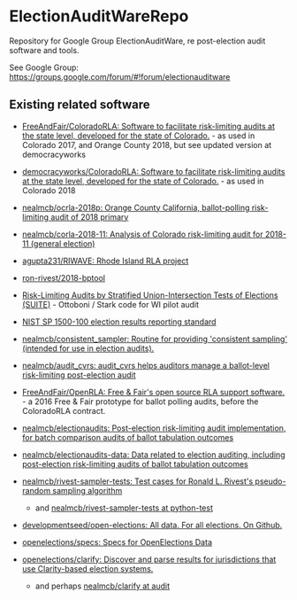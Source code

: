 # ElectionAuditWareRepo
Repository for Google Group ElectionAuditWare, re post-election audit software and tools.

See Google Group:
    https://groups.google.com/forum/#!forum/electionauditware

## Existing related software
* [FreeAndFair/ColoradoRLA: Software to facilitate risk-limiting audits at the state level, developed for the state of Colorado.](https://github.com/FreeAndFair/ColoradoRLA) - as used in Colorado 2017, and Orange County 2018, but see updated version at democracyworks 
* [democracyworks/ColoradoRLA: Software to facilitate risk-limiting audits at the state level, developed for the state of Colorado.](https://github.com/democracyworks/ColoradoRLA) - as used in Colorado 2018
* [nealmcb/ocrla-2018p: Orange County California, ballot-polling risk-limiting audit of 2018 primary](https://github.com/nealmcb/ocrla-2018p)
* [nealmcb/corla-2018-11: Analysis of Colorado risk-limiting audit for 2018-11 (general election)](https://github.com/nealmcb/corla-2018-11)

* [agupta231/RIWAVE: Rhode Island RLA project](https://github.com/agupta231/RIWAVE)
* [ron-rivest/2018-bptool](https://github.com/ron-rivest/2018-bptool)
* [Risk-Limiting Audits by Stratified Union-Intersection Tests of Elections (SUITE)](https://github.com/pbstark/CORLA18) - Ottoboni / Stark code for WI pilot audit
* [NIST SP 1500-100 election results reporting standard](https://www.nist.gov/itl/voting/interoperability/election-results-reporting-cdf)

* [nealmcb/consistent_sampler: Routine for providing 'consistent sampling' (intended for use in election audits).](https://github.com/nealmcb/consistent_sampler)
* [nealmcb/audit_cvrs: audit_cvrs helps auditors manage a ballot-level risk-limiting post-election audit](https://github.com/nealmcb/audit_cvrs)
* [FreeAndFair/OpenRLA: Free & Fair's open source RLA support software.](https://github.com/FreeAndFair/OpenRLA) - a 2016 Free & Fair prototype for ballot polling audits, before the ColoradoRLA contract.
* [nealmcb/electionaudits: Post-election risk-limiting audit implementation, for batch comparison audits of ballot tabulation outcomes](https://github.com/nealmcb/electionaudits)
* [nealmcb/electionaudits-data: Data related to election auditing, including post-election risk-limiting audits of ballot tabulation outcomes](https://github.com/nealmcb/electionaudits-data)
* [nealmcb/rivest-sampler-tests: Test cases for Ronald L. Rivest's pseudo-random sampling algorithm](https://github.com/nealmcb/rivest-sampler-tests)
  * and [nealmcb/rivest-sampler-tests at python-test](https://github.com/nealmcb/rivest-sampler-tests/tree/python-test)
* [developmentseed/open-elections: All data. For all elections. On Github.](https://github.com/developmentseed/open-elections)
* [openelections/specs: Specs for OpenElections Data](https://github.com/openelections/specs)
* [openelections/clarify: Discover and parse results for jurisdictions that use Clarity-based election systems.](https://github.com/openelections/clarify)
  * and perhaps [nealmcb/clarify at audit](https://github.com/nealmcb/clarify/tree/audit)
